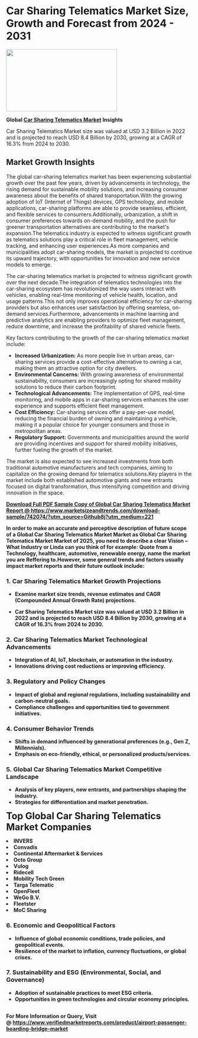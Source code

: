 <H1>Car Sharing Telematics Market Size, Growth and Forecast from 2024 - 2031</H1><img class="aligncenter size-medium wp-image-584254" src="https://thirdeyenews.in/wp-content/uploads/2024/09/Global-Market-Research-300x168.jpeg" alt="" width="300" height="168" /><p><strong>Global&nbsp;<a href="https://www.marketsizeandtrends.com/download-sample/742074/?utm_source=Github8j?utm_medium=221">Car Sharing Telematics Market</a> Insights</strong></p><p>Car Sharing Telematics Market size was valued at USD 3.2 Billion in 2022 and is projected to reach USD 8.4 Billion by 2030, growing at a CAGR of 16.3% from 2024 to 2030.</p><p><h2>Market Growth Insights</h2> <p>The global car-sharing telematics market has been experiencing substantial growth over the past few years, driven by advancements in technology, the rising demand for sustainable mobility solutions, and increasing consumer awareness about the benefits of shared transportation.With the growing adoption of IoT (Internet of Things) devices, GPS technology, and mobile applications, car-sharing platforms are able to provide seamless, efficient, and flexible services to consumers.Additionally, urbanization, a shift in consumer preferences towards on-demand mobility, and the push for greener transportation alternatives are contributing to the market's expansion.The telematics industry is expected to witness significant growth as telematics solutions play a critical role in fleet management, vehicle tracking, and enhancing user experiences.As more companies and municipalities adopt car-sharing models, the market is projected to continue its upward trajectory, with opportunities for innovation and new service models to emerge.</p> <p><strong><a href="#"></a></strong></p> <p>The car-sharing telematics market is projected to witness significant growth over the next decade.The integration of telematics technologies into the car-sharing ecosystem has revolutionized the way users interact with vehicles, enabling real-time monitoring of vehicle health, location, and usage patterns.This not only improves operational efficiency for car-sharing providers but also enhances user satisfaction by offering seamless, on-demand services.Furthermore, advancements in machine learning and predictive analytics are enabling providers to optimize fleet management, reduce downtime, and increase the profitability of shared vehicle fleets.</p> <p>Key factors contributing to the growth of the car-sharing telematics market include:</p> <ul> <li><strong>Increased Urbanization:</strong> As more people live in urban areas, car-sharing services provide a cost-effective alternative to owning a car, making them an attractive option for city dwellers.</li> <li><strong>Environmental Concerns:</strong> With growing awareness of environmental sustainability, consumers are increasingly opting for shared mobility solutions to reduce their carbon footprint.</li> <li><strong>Technological Advancements:</strong> The implementation of GPS, real-time monitoring, and mobile apps in car-sharing services enhances the user experience and supports efficient fleet management.</li> <li><strong>Cost Efficiency:</strong> Car-sharing services offer a pay-per-use model, reducing the financial burden of owning and maintaining a vehicle, making it a popular choice for younger consumers and those in metropolitan areas.</li> <li><strong>Regulatory Support:</strong> Governments and municipalities around the world are providing incentives and support for shared mobility initiatives, further fueling the growth of the market.</li> </ul> <p>The market is also expected to see increased investments from both traditional automotive manufacturers and tech companies, aiming to capitalize on the growing demand for telematics solutions.Key players in the market include both established automotive giants and new entrants focused on digital transformation, thus intensifying competition and driving innovation in the space.</p> <p><strong><a href="#"></p><p><span class=""><strong>Download Full PDF Sample Copy of Global Car Sharing Telematics Market Report</strong> @ <a href="https://www.marketsizeandtrends.com/download-sample/742074/?utm_source=Github8j?utm_medium=221" target="_blank">https://www.marketsizeandtrends.com/download-sample/742074/?utm_source=Github8j?utm_medium=221</a></span></p><p>In order to make an accurate and perceptive description of future scope of a Global&nbsp;Car Sharing Telematics Market Market as Global&nbsp;Car Sharing Telematics Market Market of 2025, you need to describe a clear Vision &ndash; What Industry or Linda can you think of for example: Quote from a Technology, healthcare, automotive, renewable energy, name the market you are Reffering to.However, some general trends and factors usually impact market reports and their future outlook include:</p><h3>1.&nbsp;<strong>Car Sharing Telematics Market Growth Projections</strong></h3><ul><li>Examine market size trends, revenue estimates and CAGR (Compounded Annual Growth Rate) projections.</li><li><p>Car Sharing Telematics Market size was valued at USD 3.2 Billion in 2022 and is projected to reach USD 8.4 Billion by 2030, growing at a CAGR of 16.3% from 2024 to 2030.</p></li></ul><h3>2.&nbsp;<strong>Car Sharing Telematics Market Technological Advancements</strong></h3><ul><li>Integration of AI, IoT, blockchain, or automation in the industry.</li><li>Innovations driving cost reductions or improving efficiency.</li></ul><h3>3.&nbsp;<strong>Regulatory and Policy Changes</strong></h3><ul><li>Impact of global and regional regulations, including sustainability and carbon-neutral goals.</li><li>Compliance challenges and opportunities tied to government initiatives.</li></ul><h3>4.&nbsp;<strong>Consumer Behavior Trends</strong></h3><ul><li>Shifts in demand influenced by generational preferences (e.g., Gen Z, Millennials).</li><li>Emphasis on eco-friendly, ethical, or personalized products/services.</li></ul><h3>5.&nbsp;<strong>Global Car Sharing Telematics Market Competitive Landscape</strong></h3><ul><li>Analysis of key players, new entrants, and partnerships shaping the industry.</li><li>Strategies for differentiation and market penetration.</li></ul><p data-pm-slice="1 1 []"><span style="color: inherit; font-family: inherit; font-size: 25px;">Top Global Car Sharing Telematics Market Companies</span></p><div class="" data-test-id=""><p><li>INVERS</li><li> Convadis</li><li> Continental Aftermarket & Services</li><li> Octo Group</li><li> Vulog</li><li> Ridecell</li><li> Mobility Tech Green</li><li> Targa Telematic</li><li> OpenFleet</li><li> WeGo B.V.</li><li> Fleetster</li><li> MoC Sharing</li></p></div><h3>6.&nbsp;<strong>Economic and Geopolitical Factors</strong></h3><ul><li>Influence of global economic conditions, trade policies, and geopolitical events.</li><li>Resilience of the market to inflation, currency fluctuations, or global crises.</li></ul><h3>7.&nbsp;<strong>Sustainability and ESG (Environmental, Social, and Governance)</strong></h3><ul><li>Adoption of sustainable practices to meet ESG criteria.</li><li>Opportunities in green technologies and circular economy principles.</li></ul><h2><strong style="font-size: 14px;">For More Information or Query, Visit @&nbsp;</strong><a style="background-color: #ffffff; font-size: 14px;" href="https://www.marketsizeandtrends.com/report/car-sharing-telematics-market/" target="_blank">https://www.verifiedmarketreports.com/product/airport-passenger-boarding-bridge-market</a></h2>